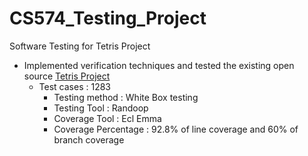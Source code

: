# CS574_Testing_Project
Software Testing for Tetris Project 

* Implemented verification techniques and tested the existing open source [Tetris Project](https://github.com/javafx-dev/JavaFX-Tetris-Clone) 
  * Test cases			    : 1283 
	* Testing method			: White Box testing	
	* Testing Tool			  : Randoop
	* Coverage Tool			  : Ecl Emma	
	* Coverage Percentage	: 92.8% of line coverage and 60% of branch coverage 
